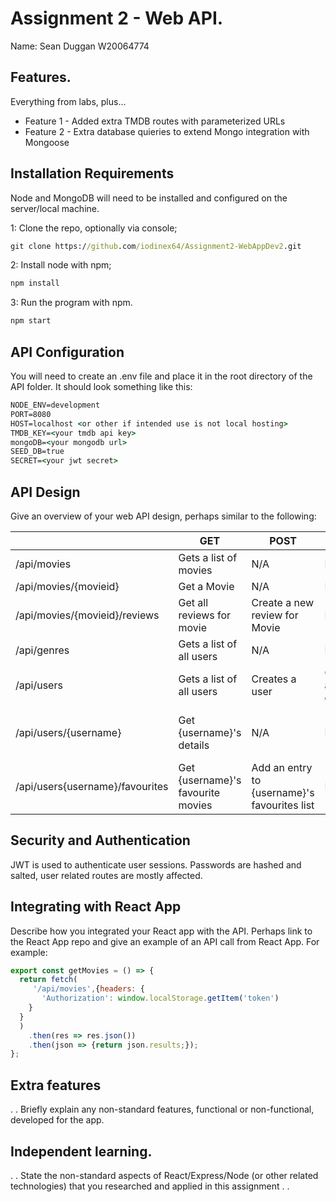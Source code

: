 # Assignment 2 - Web API.

Name: Sean Duggan W20064774

## Features.
 Everything from labs, plus...
 + Feature 1 - Added extra TMDB routes with parameterized URLs
 + Feature 2 - Extra database quieries to extend Mongo integration with Mongoose

## Installation Requirements

Node and MongoDB will need to be installed and configured on the server/local machine.

1: Clone the repo, optionally via console;

```bat
git clone https://github.com/iodinex64/Assignment2-WebAppDev2.git
```

2: Install node with npm;

```bat
npm install
```

3: Run the program with npm.
```bat
npm start
```

## API Configuration
You will need to create an .env file and place it in the root directory of the API folder. It should look something like this:

```bat
NODE_ENV=development
PORT=8080
HOST=localhost <or other if intended use is not local hosting>
TMDB_KEY=<your tmdb api key>
mongoDB=<your mongodb url>
SEED_DB=true
SECRET=<your jwt secret>
```

## API Design
Give an overview of your web API design, perhaps similar to the following: 

|  |  GET | POST | PUT | DELETE
| -- | -- | -- | -- | -- 
| /api/movies | Gets a list of movies | N/A | N/A | N/A
| /api/movies/{movieid} | Get a Movie | N/A | N/A | N/A
| /api/movies/{movieid}/reviews | Get all reviews for movie | Create a new review for Movie | N/A | N/A  
| /api/genres | Gets a list of all users | N/A | N/A | N/A
| /api/users |Gets a list of all users | Creates a user | Changes a user's details | N/A
| /api/users/{username} | Get {username}'s details | N/A | N/A | Delete {username} from the database
| /api/users{username}/favourites | Get {username}'s favourite movies | Add an entry to {username}'s favourites list | N/A | N/A

## Security and Authentication
JWT is used to authenticate user sessions. Passwords are hashed and salted, user related routes are mostly affected.

## Integrating with React App

Describe how you integrated your React app with the API. Perhaps link to the React App repo and give an example of an API call from React App. For example: 

~~~Javascript
export const getMovies = () => {
  return fetch(
     '/api/movies',{headers: {
       'Authorization': window.localStorage.getItem('token')
    }
  }
  )
    .then(res => res.json())
    .then(json => {return json.results;});
};

~~~

## Extra features

. . Briefly explain any non-standard features, functional or non-functional, developed for the app.  

## Independent learning.

. . State the non-standard aspects of React/Express/Node (or other related technologies) that you researched and applied in this assignment . .  
